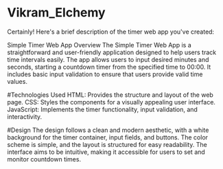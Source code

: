 # Vikram_Elchemy

Certainly! Here's a brief description of the timer web app you've created:

Simple Timer Web App  Overview
The Simple Timer Web App is a straightforward and user-friendly application designed to help users track time intervals easily. 
The app allows users to input desired minutes and seconds, starting a countdown timer from the specified time to 00:00. 
It includes basic input validation to ensure that users provide valid time values.

#Technologies Used
HTML: Provides the structure and layout of the web page.
CSS: Styles the components for a visually appealing user interface.
JavaScript: Implements the timer functionality, input validation, and interactivity.

#Design
The design follows a clean and modern aesthetic, with a white background for the timer container, input fields, and buttons.
The color scheme is simple, and the layout is structured for easy readability. The interface aims to be intuitive, making it accessible for users to set and monitor countdown times.
